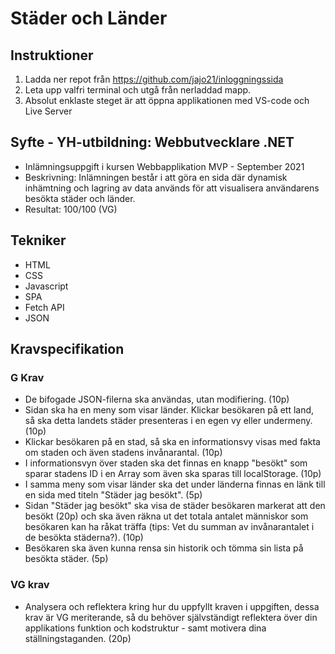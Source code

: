 # Städer och Länder
## Instruktioner
1. Ladda ner repot från https://github.com/jajo21/inloggningssida
2. Leta upp valfri terminal och utgå från nerladdad mapp.
3. Absolut enklaste steget är att öppna applikationen med VS-code och Live Server

## Syfte - YH-utbildning: Webbutvecklare .NET
* Inlämningsuppgift i kursen Webbapplikation MVP - September 2021
* Beskrivning: Inlämningen består i att göra en sida där dynamisk inhämtning och lagring av data används för att visualisera användarens besökta städer och länder.
* Resultat: 100/100 (VG)

## Tekniker
* HTML
* CSS
* Javascript
* SPA
* Fetch API
* JSON

## Kravspecifikation
### G Krav
* De bifogade JSON-filerna ska användas, utan modifiering. (10p)
* Sidan ska ha en meny som visar länder. Klickar besökaren på ett land, så ska detta landets städer presenteras i en egen vy eller undermeny. (10p)
* Klickar besökaren på en stad, så ska en informationsvy visas med fakta om staden och även stadens invånarantal. (10p)
* I informationsvyn över staden ska det finnas en knapp "besökt" som sparar stadens ID i en Array som även ska sparas till localStorage. (10p)
* I samma meny som visar länder ska det under länderna finnas en länk till en sida med titeln "Städer jag besökt". (5p)
* Sidan "Städer jag besökt" ska visa de städer besökaren markerat att den besökt (20p) och ska även räkna ut det totala antalet människor som besökaren kan ha råkat träffa (tips: Vet du summan av invånarantalet i de besökta städerna?). (10p)
* Besökaren ska även kunna rensa sin historik och tömma sin lista på besökta städer. (5p)
### VG krav
* Analysera och reflektera kring hur du uppfyllt kraven i uppgiften, dessa krav är VG meriterande, så du behöver självständigt reflektera över din applikations funktion och kodstruktur - samt motivera dina ställningstaganden. (20p)
